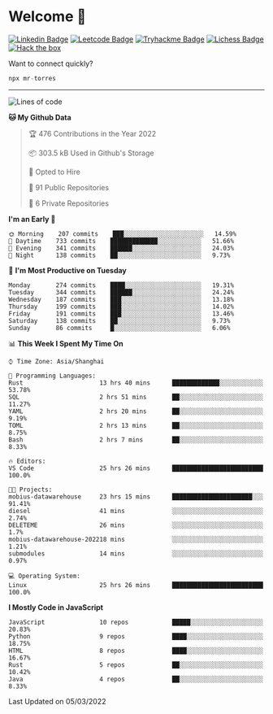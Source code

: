 # Welcome 👋

[![Linkedin Badge](https://img.shields.io/badge/-PedroTorres-blue?style=flat-square&logo=Linkedin&logoColor=white&link=https://www.linkedin.com/in/PedroTorres/)](https://www.linkedin.com/in/pedro-torres-cruz/)
[![Leetcode Badge](https://img.shields.io/badge/profile-leetcode-green)](https://leetcode.com/corfucinas/)
[![Tryhackme Badge](https://img.shields.io/badge/profile-tryhackme-blue)](https://tryhackme.com/p/Corfucinas/)
[![Lichess Badge](https://img.shields.io/badge/challenge_me-lichess-yellow)](https://lichess.org/@/Corfucinas)
[![Hack the box](https://img.shields.io/badge/hack_the_box-profile-red)](https://www.hackthebox.eu/profile/375826)

Want to connect quickly?

```javascript
npx mr-torres
```

---

<!--START_SECTION:waka-->
![Lines of code](https://img.shields.io/badge/From%20Hello%20World%20I%27ve%20Written-1.6%20million%20lines%20of%20code-blue)

**🐱 My Github Data** 

> 🏆 476 Contributions in the Year 2022
 > 
> 📦 303.5 kB Used in Github's Storage 
 > 
> 💼 Opted to Hire
 > 
> 📜 91 Public Repositories 
 > 
> 🔑 6 Private Repositories  
 > 
**I'm an Early 🐤** 

```text
🌞 Morning    207 commits    ███░░░░░░░░░░░░░░░░░░░░░░   14.59% 
🌆 Daytime    733 commits    █████████████░░░░░░░░░░░░   51.66% 
🌃 Evening    341 commits    ██████░░░░░░░░░░░░░░░░░░░   24.03% 
🌙 Night      138 commits    ██░░░░░░░░░░░░░░░░░░░░░░░   9.73%

```
📅 **I'm Most Productive on Tuesday** 

```text
Monday       274 commits    ████░░░░░░░░░░░░░░░░░░░░░   19.31% 
Tuesday      344 commits    ██████░░░░░░░░░░░░░░░░░░░   24.24% 
Wednesday    187 commits    ███░░░░░░░░░░░░░░░░░░░░░░   13.18% 
Thursday     199 commits    ███░░░░░░░░░░░░░░░░░░░░░░   14.02% 
Friday       191 commits    ███░░░░░░░░░░░░░░░░░░░░░░   13.46% 
Saturday     138 commits    ██░░░░░░░░░░░░░░░░░░░░░░░   9.73% 
Sunday       86 commits     █░░░░░░░░░░░░░░░░░░░░░░░░   6.06%

```


📊 **This Week I Spent My Time On** 

```text
⌚︎ Time Zone: Asia/Shanghai

💬 Programming Languages: 
Rust                     13 hrs 40 mins      █████████████░░░░░░░░░░░░   53.78% 
SQL                      2 hrs 51 mins       ██░░░░░░░░░░░░░░░░░░░░░░░   11.27% 
YAML                     2 hrs 20 mins       ██░░░░░░░░░░░░░░░░░░░░░░░   9.19% 
TOML                     2 hrs 13 mins       ██░░░░░░░░░░░░░░░░░░░░░░░   8.75% 
Bash                     2 hrs 7 mins        ██░░░░░░░░░░░░░░░░░░░░░░░   8.33%

🔥 Editors: 
VS Code                  25 hrs 26 mins      █████████████████████████   100.0%

🐱‍💻 Projects: 
mobius-datawarehouse     23 hrs 15 mins      ██████████████████████░░░   91.41% 
diesel                   41 mins             ░░░░░░░░░░░░░░░░░░░░░░░░░   2.74% 
DELETEME                 26 mins             ░░░░░░░░░░░░░░░░░░░░░░░░░   1.7% 
mobius-datawarehouse-202218 mins             ░░░░░░░░░░░░░░░░░░░░░░░░░   1.21% 
submodules               14 mins             ░░░░░░░░░░░░░░░░░░░░░░░░░   0.97%

💻 Operating System: 
Linux                    25 hrs 26 mins      █████████████████████████   100.0%

```

**I Mostly Code in JavaScript** 

```text
JavaScript               10 repos            █████░░░░░░░░░░░░░░░░░░░░   20.83% 
Python                   9 repos             ████░░░░░░░░░░░░░░░░░░░░░   18.75% 
HTML                     8 repos             ████░░░░░░░░░░░░░░░░░░░░░   16.67% 
Rust                     5 repos             ██░░░░░░░░░░░░░░░░░░░░░░░   10.42% 
Java                     4 repos             ██░░░░░░░░░░░░░░░░░░░░░░░   8.33%

```



 Last Updated on 05/03/2022
<!--END_SECTION:waka-->
